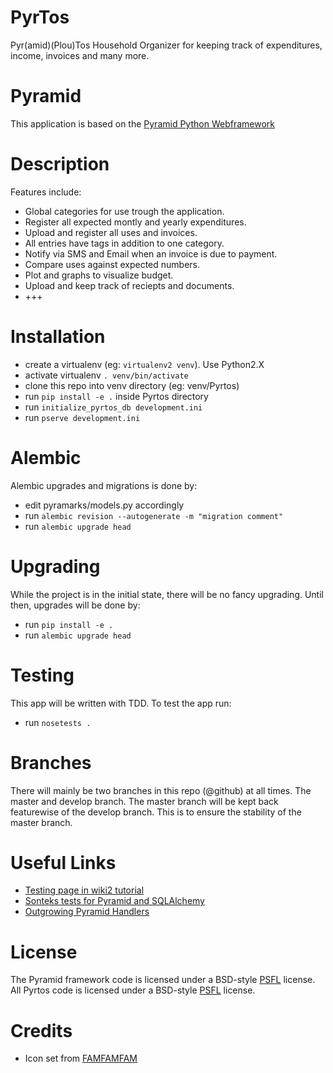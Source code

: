 PyrTos
======
Pyr(amid)(Plou)Tos Household Organizer for keeping track of expenditures, income, invoices and many more.

Pyramid
=======
This application is based on the [Pyramid Python Webframework](http://www.pylonsproject.org/)

Description
===========
Features include:
  * Global categories for use trough the application.
  * Register all expected montly and yearly expenditures.
  * Upload and register all uses and invoices.
  * All entries have tags in addition to one category.
  * Notify via SMS and Email when an invoice is due to payment.
  * Compare uses against expected numbers.
  * Plot and graphs to visualize budget.
  * Upload and keep track of reciepts and documents.
  * +++


Installation
============
  * create a virtualenv (eg: `virtualenv2 venv`). Use Python2.X
  * activate virtualenv `. venv/bin/activate`
  * clone this repo into venv directory (eg: venv/Pyrtos)
  * run `pip install -e .` inside Pyrtos directory
  * run `initialize_pyrtos_db development.ini`
  * run `pserve development.ini`

Alembic
=======
Alembic upgrades and migrations is done by:
  * edit pyramarks/models.py accordingly
  * run `alembic revision --autogenerate -m "migration comment"`
  * run `alembic upgrade head`

Upgrading
=========
While the project is in the initial state, there will be no fancy upgrading. Until then, upgrades will be done by:
  * run `pip install -e .`
  * run `alembic upgrade head`

Testing
=======
This app will be written with TDD. To test the app run:
  * run `nosetests .`

Branches
========
There will mainly be two branches in this repo (@github) at all times. The master and develop branch.
The master branch will be kept back featurewise of the develop branch. This is to ensure the stability of the master branch.

Useful Links
============
  * [Testing page in wiki2 tutorial](http://docs.pylonsproject.org/projects/pyramid/en/1.4-branch/tutorials/wiki2/tests.html)
  * [Sonteks tests for Pyramid and SQLAlchemy](http://sontek.net/blog/detail/writing-tests-for-pyramid-and-sqlalchemy)
  * [Outgrowing Pyramid Handlers](http://michael.merickel.org/2011/8/23/outgrowing-pyramid-handlers/)

License
=======
The Pyramid framework code is licensed under a BSD-style [PSFL](http://www.pylonsprojecct.org/about/license) license.
All Pyrtos code is licensed under a BSD-style [PSFL](http://www.pylonsprojecct.org/about/license) license.

Credits
=======
  * Icon set from [FAMFAMFAM](http://www.famfamfam.com)

